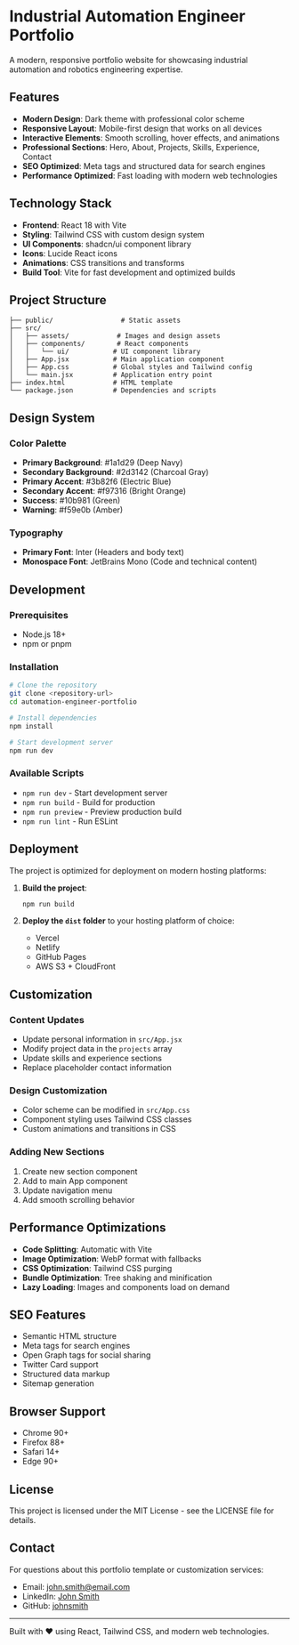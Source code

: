 # Industrial Automation Engineer Portfolio

A modern, responsive portfolio website for showcasing industrial automation and robotics engineering expertise.

## Features

- **Modern Design**: Dark theme with professional color scheme
- **Responsive Layout**: Mobile-first design that works on all devices
- **Interactive Elements**: Smooth scrolling, hover effects, and animations
- **Professional Sections**: Hero, About, Projects, Skills, Experience, Contact
- **SEO Optimized**: Meta tags and structured data for search engines
- **Performance Optimized**: Fast loading with modern web technologies

## Technology Stack

- **Frontend**: React 18 with Vite
- **Styling**: Tailwind CSS with custom design system
- **UI Components**: shadcn/ui component library
- **Icons**: Lucide React icons
- **Animations**: CSS transitions and transforms
- **Build Tool**: Vite for fast development and optimized builds

## Project Structure

```
├── public/                 # Static assets
├── src/
│   ├── assets/            # Images and design assets
│   ├── components/        # React components
│   │   └── ui/           # UI component library
│   ├── App.jsx           # Main application component
│   ├── App.css           # Global styles and Tailwind config
│   └── main.jsx          # Application entry point
├── index.html            # HTML template
└── package.json          # Dependencies and scripts
```

## Design System

### Color Palette
- **Primary Background**: #1a1d29 (Deep Navy)
- **Secondary Background**: #2d3142 (Charcoal Gray)
- **Primary Accent**: #3b82f6 (Electric Blue)
- **Secondary Accent**: #f97316 (Bright Orange)
- **Success**: #10b981 (Green)
- **Warning**: #f59e0b (Amber)

### Typography
- **Primary Font**: Inter (Headers and body text)
- **Monospace Font**: JetBrains Mono (Code and technical content)

## Development

### Prerequisites
- Node.js 18+ 
- npm or pnpm

### Installation
```bash
# Clone the repository
git clone <repository-url>
cd automation-engineer-portfolio

# Install dependencies
npm install

# Start development server
npm run dev
```

### Available Scripts
- `npm run dev` - Start development server
- `npm run build` - Build for production
- `npm run preview` - Preview production build
- `npm run lint` - Run ESLint

## Deployment

The project is optimized for deployment on modern hosting platforms:

1. **Build the project**:
   ```bash
   npm run build
   ```

2. **Deploy the `dist` folder** to your hosting platform of choice:
   - Vercel
   - Netlify
   - GitHub Pages
   - AWS S3 + CloudFront

## Customization

### Content Updates
- Update personal information in `src/App.jsx`
- Modify project data in the `projects` array
- Update skills and experience sections
- Replace placeholder contact information

### Design Customization
- Color scheme can be modified in `src/App.css`
- Component styling uses Tailwind CSS classes
- Custom animations and transitions in CSS

### Adding New Sections
1. Create new section component
2. Add to main App component
3. Update navigation menu
4. Add smooth scrolling behavior

## Performance Optimizations

- **Code Splitting**: Automatic with Vite
- **Image Optimization**: WebP format with fallbacks
- **CSS Optimization**: Tailwind CSS purging
- **Bundle Optimization**: Tree shaking and minification
- **Lazy Loading**: Images and components load on demand

## SEO Features

- Semantic HTML structure
- Meta tags for search engines
- Open Graph tags for social sharing
- Twitter Card support
- Structured data markup
- Sitemap generation

## Browser Support

- Chrome 90+
- Firefox 88+
- Safari 14+
- Edge 90+

## License

This project is licensed under the MIT License - see the LICENSE file for details.

## Contact

For questions about this portfolio template or customization services:
- Email: john.smith@email.com
- LinkedIn: [John Smith](https://linkedin.com/in/johnsmith)
- GitHub: [johnsmith](https://github.com/johnsmith)

---

Built with ❤️ using React, Tailwind CSS, and modern web technologies.

